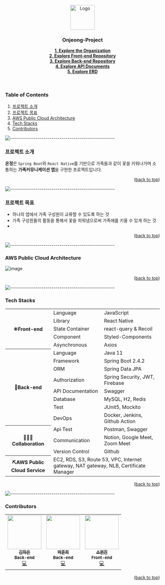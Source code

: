<!--

**Here are some ideas to get you started:**

🙋‍♀️ A short introduction - what is your organization all about?
🌈 Contribution guidelines - how can the community get involved?
👩‍💻 Useful resources - where can the community find your docs? Is there anything else the community should know?
🍿 Fun facts - what does your team eat for breakfast?
🧙 Remember, you can do mighty things with the power of [Markdown](https://docs.github.com/github/writing-on-github/getting-started-with-writing-and-formatting-on-github/basic-writing-and-formatting-syntax)
-->

<div align="center">
  <a href="https://www.onjeong-app.com/">
    <img src="https://onjeong-prod.s3.ap-northeast-2.amazonaws.com/profile/24c4b2d3-be1c-4bd8-8d95-79e7a66ce23eonjeong%20logo.png?s=200&v=4" alt="Logo" width="80" height="80">
  </a>

  <h3 align="center">Onjeong-Project</h3>

  <p align="center">
    <a href="https://github.com/On-jeong"><strong>1. Explore the Organization</strong></a><br>
    <a href="https://github.com/On-jeong/Onjeong-front"><strong>2. Explore Front-end Repository</strong></a><br>
    <a href="https://github.com/On-jeong/Onjeong-back"><strong>3. Explore Back-end Repository</strong></a><br>
    <a href="https://www.onjeong-app.com/swagger-ui.html#"><strong>4. Explore API Documents</strong></a><br>    
    <a href="https://www.erdcloud.com/d/9JxX7unXDjeZN5XHC"><strong>5. Explore ERD</strong></a><br>    
    <br />
    <br />
  </p>
</div>

<!-- TABLE OF CONTENTS -->
### Table of Contents
  <ol>
    <li><a href="#프로젝트-소개">프로젝트 소개</a></li>
    <li><a href="#프로젝트-목표">프로젝트 목표</a></li>
    <li><a href="#aws-public-cloud-architecture">AWS Public Cloud Architecture</a></li>
    <li><a href="#tech-stacks">Tech Stacks</a></li>
    <li><a href="#contributors">Contributors</a></li>
  </ol>


![-----------------------------------------------------](https://raw.githubusercontent.com/andreasbm/readme/master/assets/lines/rainbow.png)


### 프로젝트 소개

**온정**은 `Spring Boot`와 `React Native`를 기반으로 가족들과 같이 꽃을 키워나가며 소통하는 **가족커뮤니케이션 앱**을 구현한 프로젝트입니다.

<p align="right">(<a href="#top">back to top</a>)</p>

![-----------------------------------------------------](https://raw.githubusercontent.com/andreasbm/readme/master/assets/lines/rainbow.png)


### 프로젝트 목표

- 하나의 앱에서 가족 구성원이 교류할 수 있도록 하는 것 
- 가족 구성원들의 활동을 통해서 꽃을 피워냄으로써 가족애를 키울 수 있게 하는 것
- 

<p align="right">(<a href="#top">back to top</a>)</p>

![-----------------------------------------------------](https://raw.githubusercontent.com/andreasbm/readme/master/assets/lines/rainbow.png)


### AWS Public Cloud Architecture
![image](https://onjeong-prod.s3.ap-northeast-2.amazonaws.com/git/%EC%98%A8%EC%A0%95+aws+%ED%81%B4%EB%9D%BC%EC%9A%B0%EB%93%9C+%EA%B5%AC%EC%A1%B0.png)

<p align="right">(<a href="#top">back to top</a>)</p>

![-----------------------------------------------------](https://raw.githubusercontent.com/andreasbm/readme/master/assets/lines/rainbow.png)

### Tech Stacks
<table>
	<tr><th rowspan="5">⚛Front-end</th><td>Language</td><td>JavaScript</td></tr>
	<tr><td>Library</td><td>React Native</td></tr>
	<tr><td>State Container</td><td>react-query & Recoil</td></tr>
	<tr><td>Component</td><td>Styled-Components</td></tr>
	<tr><td>Asynchronous</td><td>Axios</td></tr>
	<tr><th rowspan="8">🌱Back-end</th><td>Language</td><td>Java 11</td></tr>
	<tr><td>Framework</td><td>Spring Boot 2.4.2</td></tr>
	<tr><td>ORM</td><td>Spring Data JPA</td></tr>
	<tr><td>Authorization</td><td>Spring Security, JWT, Firebase</td></tr>
	<tr><td>API Documentation</td><td>Swagger</td></tr>
	<tr><td>Database</td><td>MySQL, H2, Redis</td></tr>
	<tr><td>Test</td><td>JUnit5, Mockito</td></tr>
	<tr><td>DevOps</td><td>Docker, Jenkins, Github Action</td></tr>
	<tr><th rowspan="3">👩‍👩‍👧Collaboration</th><td>Api Test</td><td>Postman, Swagger</td></tr>
	<tr><td>Communication</td><td>Notion, Google Meet, Zoom Meet</td></tr>
	<tr><td>Version Control</td><td>Github</td></tr>
	<tr><th>⛏️AWS Public Cloud Service</th><td colspan="2">EC2, RDS, S3, Route 53, VPC, Internet gateway, NAT gateway, NLB, Certificate Manager </td></tr>
</table>

<p align="right">(<a href="#top">back to top</a>)</p>

![-----------------------------------------------------](https://raw.githubusercontent.com/andreasbm/readme/master/assets/lines/rainbow.png)

### Contributors

<table>
  <tr>
    <td align="center">
      <a href="https://github.com/haeun-i">
        <img src="https://onjeong-prod.s3.ap-northeast-2.amazonaws.com/git/haeun.jpg" width="110px;" height="110px;" alt=""/><br />
        <sub><b>김하은</b></sub></a><br />
        <sub><b>Back-end</b></sub></a><br />
        <a href="https://github.com/haeun-i" title="Code">💻</a>
    </td>
    <td align="center">
      <a href="https://github.com/Junhui0u0">
        <img src="https://onjeong-prod.s3.ap-northeast-2.amazonaws.com/git/junhui.jpg" width="110px;" height="110px;" alt=""/><br />
        <sub><b>박준희</b></sub></a><br />
        <sub><b>Back-end</b></sub></a><br />
        <a href="https://github.com/Junhui0u0" title="Code">💻</a>
    </td>
    <td align="center">
      <a href="https://github.com/hyeonjin25">
        <img src="https://onjeong-prod.s3.ap-northeast-2.amazonaws.com/profile/24c4b2d3-be1c-4bd8-8d95-79e7a66ce23eonjeong%20logo.png?v=4" width="110px;" alt=""/><br />
        <sub><b>소현진</b></sub></a><br />
        <sub><b>Front-end</b></sub></a><br />  
        <a href="https://github.com/hyeonjin25" title="Code">💻</a>
    </td>
  </tr>
</table>  

<p align="right">(<a href="#top">back to top</a>)</p>



